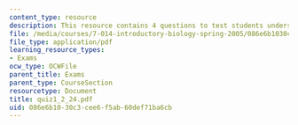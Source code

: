 ```yaml
---
content_type: resource
description: This resource contains 4 questions to test students understanding.
file: /media/courses/7-014-introductory-biology-spring-2005/086e6b1030c3cee6f5ab60def71ba6cb_quiz1_2_24.pdf
file_type: application/pdf
learning_resource_types:
- Exams
ocw_type: OCWFile
parent_title: Exams
parent_type: CourseSection
resourcetype: Document
title: quiz1_2_24.pdf
uid: 086e6b10-30c3-cee6-f5ab-60def71ba6cb
---
```

